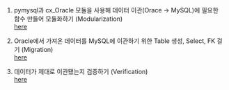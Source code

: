 1. pymysql과 cx_Oracle 모듈을 사용해 데이터 이관(Orace -> MySQL)에 필요한 함수 만들어 모듈화하기 (Modularization)<br>
[here](https://github.com/dohyekim/Study_blog/blob/master/SQL4_exam_module.py) </br>

2. Oracle에서 가져온 데이터를 MySQL에 이관하기 위한 Table 생성, Select, FK 걸기 (Migration) </br>
[here](https://github.com/dohyekim/Study_blog/blob/master/SQL4_exam_migration.py) </br>

3. 데이터가 제대로 이관됐는지 검증하기 (Verification)</br>
[here](https://github.com/dohyekim/Study_blog/blob/master/SQL4_exam_validification.py) </br>
